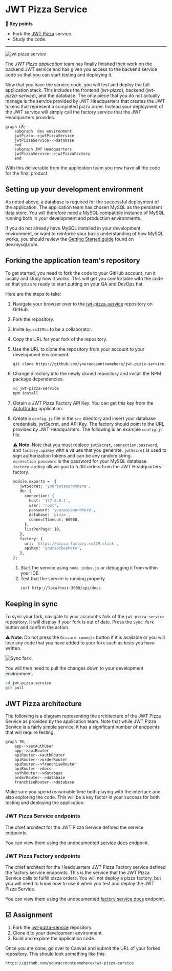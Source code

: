 # JWT Pizza Service

🔑 **Key points**

- Fork the [JWT Pizza](https://github.com/devops329/jwt-pizza-service) service.
- Study the code.

---

![jwt pizza service](jwtPizzaServicePhone.png)

The _JWT Pizza application_ team has finally finished their work on the backend JWT service and has given you access to the backend service code so that you can start testing and deploying it.

Now that you have the service code, you will test and deploy the full application stack. This includes the frontend (_jwt-pizza_), backend (_jwt-pizza-service_), and the database. The only piece that you do not actually manage is the service provided by JWT Headquarters that creates the JWT tokens that represent a completed pizza order. Instead your deployment of the JWT service will simply call the factory service that the JWT Headquarters provides.

```mermaid
graph LR;
    subgraph  Dev environment
    jwtPizza-->jwtPizzaService
    jwtPizzaService-->database
    end
    subgraph JWT Headquarters
    jwtPizzaService-->jwtPizzaFactory
    end
```

With this deliverable from the application team you now have all the code for the final product.

## Setting up your development environment

As noted above, a database is required for the successful deployment of the application. The application team has chosen MySQL as the persistent data store. You will therefore need a MySQL compatible instance of MySQL running both in your development and production environments.

If you do not already have MySQL installed in your development environment, or want to reinforce your basic understanding of how MySQL works, you should review the [Getting Started guide](https://dev.mysql.com/doc/mysql-getting-started/en/) found on dev.mysql.com.

## Forking the application team's repository

To get started, you need to fork the code to your GitHub account, run it locally and study how it works. This will get you comfortable with the code so that you are ready to start putting on your QA and DevOps hat.

Here are the steps to take:

1. Navigate your browser over to the [jwt-pizza-service](https://github.com/devops329/jwt-pizza-service) repository on GitHub.
1. Fork the repository.
1. Invite `byucs329ta` to be a collaborator.
1. Copy the URL for your fork of the repository.
1. Use the URL to clone the repository from your account to your development environment.
   ```sh
   git clone https://github.com/youraccountnamehere/jwt-pizza-service.git
   ```
1. Change directory into the newly cloned repository and install the NPM package dependencies.
   ```sh
   cd jwt-pizza-service
   npm install
   ```
1. Obtain a JWT Pizza Factory API Key. You can get this key from the [AutoGrader](https://autograder.cs329.click) application.
1. Create a `config.js` file in the `src` directory and insert your database credentials, jwtSecret, and API Key. The factory should point to the URL provided by JWT Headquarters. The following is an example `config.js` file.

   ⚠️ **Note**: Note that you must replace `jwtSecret`, `connection.password`, and `factory.apiKey` with a values that you generate. `jwtSecret` is used to sign authorization tokens and can be any random string. `connection.password` is the password for your MySQL database. `factory.apiKey` allows you to fulfill orders from the JWT Headquarters factory.

   ```sh
   module.exports =  {
      jwtSecret: 'yourjwtsecrethere',
      db: {
        connection: {
          host: '127.0.0.1',
          user: 'root',
          password: 'yourpasswordhere',
          database: 'pizza',
          connectTimeout: 60000,
        },
        listPerPage: 10,
      },
      factory: {
        url: 'https://pizza-factory.cs329.click',
        apiKey: 'yourapikeyhere',
      },
   };
   ```

   1. Start the service using `node index.js` or debugging it from within your IDE.
   1. Test that the service is running properly
      ```sh
      curl http://localhost:3000/api/docs
      ```

## Keeping in sync

To sync your fork, navigate to your account's fork of the `jwt-pizza-service` repository. It will display if your fork is out of date. Press the `Sync fork` button and confirm the action.

⚠️ **Note**: Do not press the `Discard commits` button if it is available or you will lose any code that you have added to your fork such as tests you have written.

![Sync fork](syncFork.png)

You will then need to pull the changes down to your development environment.

```sh
cd jwt-pizza-service
git pull
```

## JWT Pizza architecture

The following is a diagram representing the architecture of the JWT Pizza Service as provided by the application team. Note that while JWT Pizza Service is a fairly simple service, it has a significant number of endpoints that will require testing.

```mermaid
graph TB;
    app-->setAuthUser
    app-->apiRouter
    apiRouter-->authRouter
    apiRouter-->orderRouter
    apiRouter-->franchiseRouter
    apiRouter-->docs
    authRouter-->database
    orderRouter-->database
    franchiseRouter-->database

```

Make sure you spend reasonable time both playing with the interface and also exploring the code. This will be a key factor in your success for both testing and deploying the application.

### JWT Pizza Service endpoints

The chief architect for the JWT Pizza Service defined the service endpoints.

You can view them using the undocumented [service docs](https://pizza.cs329.click/docs) endpoint.

### JWT Pizza Factory endpoints

The chief architect for the Headquarters JWT Pizza Factory service defined the factory service endpoints. This is the service that the JWT Pizza Service calls to fulfill pizza orders. You will not deploy a pizza factory, but you will need to know how to use it when you test and deploy the JWT Pizza Service.

You can view them using the undocumented [factory service docs](https://pizza.cs329.click/docs/factory) endpoint.

## ☑ Assignment

1. Fork the [jwt-pizza-service](https://github.com/devops329/jwt-pizza-service) repository.
1. Clone it to your development environment.
1. Build and explore the application code.

Once you are done, go over to Canvas and submit the URL of your forked repository. This should look something like this:

```
https://github.com/youraccountnamehere/jwt-pizza-service
```

